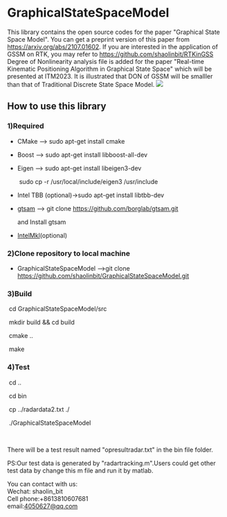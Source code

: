 # GraphicalStateSpaceModel

This library contains the open source codes for the paper "Graphical State Space Model".
You can get a preprint version of this paper from https://arxiv.org/abs/2107.01602.
If you are interested in the application of GSSM on RTK, you may refer to https://github.com/shaolinbit/RTKinGSS
Degree of Nonlinearity analysis file is added for the paper "Real-time Kinematic Positioning Algorithm in Graphical State Space" which will be presented at ITM2023.
It is illustrated that DON of GSSM will be smalller than that of Traditional Discrete State Space Model.
<img src="nonlinearity.png">
## How to use this library

### 1)Required

- CMake --> sudo apt-get install cmake

- Boost   --> sudo apt-get install libboost-all-dev

- Eigen    --> sudo apt-get install libeigen3-dev

  ​					sudo cp -r /usr/local/include/eigen3 /usr/include

- Intel TBB (optional)->sudo apt-get install libtbb-dev

- [gtsam](https://github.com/borglab/gtsam)  --> git clone https://github.com/borglab/gtsam.git 

  and Install gtsam

- [IntelMkl](https://software.intel.com/content/www/us/en/develop/tools/oneapi/components/onemkl.html)(optional)

### 2)Clone repository to local machine

- GraphicalStateSpaceModel -->git clone https://github.com/shaolinbit/GraphicalStateSpaceModel.git

### 3)Build

​	cd GraphicalStateSpaceModel/src

​	mkdir build && cd build

​	cmake ..

​	make

### 4)Test

​	cd ..

​	cd bin

​	cp ../radardata2.txt ./

​	./GraphicalStateSpaceModel		

​

There will be a test result named "opresultradar.txt" in the bin file folder.

PS:Our test data is generated by "radartracking.m".Users could get other test data by change  this m file and run it by matlab.

You can contact with us:\
Wechat: shaolin_bit\
Cell phone:+8613810607681\
email:4050627@qq.com
